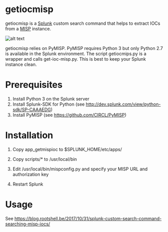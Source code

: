 getiocmisp
==========

getiocmisp is a [Splunk](https://www.splunk.com) custom search command that helps to extract IOCs from a [MISP](http://misp-project.org/) instance.

![alt text](https://blog.rootshell.be/wp-content/uploads/2017/10/splunk-misp-1-1024x729.png)

getiocmisp relies on PyMISP. PyMISP requires Python 3 but only Python 2.7 is available in the Splunk environment. 
The script getiocmips.py is a wrapper and calls get-ioc-misp.py. This is best to keep your Splunk instance clean.

Prerequisites
=============
1. Install Python 3 on the Splunk server
2. Install Splunk-SDK for Python (see http://dev.splunk.com/view/python-sdk/SP-CAAAEDG)
3. Install PyMISP (see https://github.com/CIRCL/PyMISP)

Installation
============

1. Copy app_getmispioc to $SPLUNK_HOME/etc/apps/

2. Copy scripts/* to /usr/local/bin

3. Edit /usr/local/bin/mispconfig.py and specify your MISP URL and authorization key

4. Restart Splunk

Usage
=====
See https://blog.rootshell.be/2017/10/31/splunk-custom-search-command-searching-misp-iocs/
